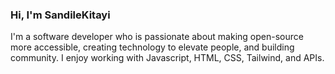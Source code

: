 ### Hi, I'm SandileKitayi

I'm a software developer who is passionate about making open-source more accessible, creating technology to elevate people, and building community. I enjoy working with Javascript, HTML, CSS, Tailwind, and APIs. 
